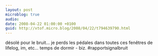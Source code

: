```yaml
---
layout: post
microblog: true
audio: 
date: 2008-04-22 01:00:00 +0100
guid: http://xtof.micro.blog/2008/04/22/t794639790.html
---
```

désolé pour le bruit... je perds les pédales dans toutes ces fenêtres de lifelog, im, etc... temps de dormir - biz. #rapportsignalbruit

